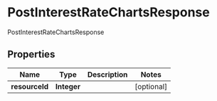 

# PostInterestRateChartsResponse

PostInterestRateChartsResponse
## Properties

Name | Type | Description | Notes
------------ | ------------- | ------------- | -------------
**resourceId** | **Integer** |  |  [optional]



